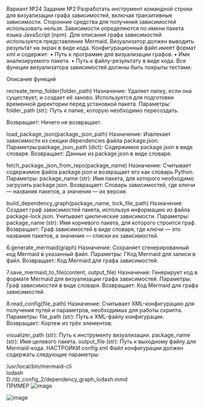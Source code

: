 Вариант №24
Задание №2
Разработать инструмент командной строки для визуализации графа зависимостей, включая транзитивные зависимости. Сторонние средства для получения зависимостей использовать нельзя. Зависимости определяются по имени пакета языка JavaScript (npm). Для описания графа зависимостей используется представление Mermaid. Визуализатор должен выводить результат на экран в виде кода. Конфигурационный файл имеет формат xml и содержит: • Путь к программе для визуализации графов. • Имя анализируемого пакета. • Путь к файлу-результату в виде кода. Все функции визуализатора зависимостей должны быть покрыты тестами.

Описание функций

recreate_temp_folder(folder_path)
Назначение:
Удаляет папку, если она существует, и создает её заново. Используется для подготовки временной директории перед установкой пакета.
Параметры:
folder_path (str): Путь к папке, которую необходимо пересоздать.

Возвращает:
Ничего не возвращает.

load_package_json(package_json_path)
Назначение: Извлекает зависимости из секции dependencies файла package.json.
Параметры:package_json_path (dict): Содержимое package.json в виде словаря.
Возвращает: Данные из package.json в виде словаря.

fetch_package_json_from_repo(package_name)
Назначение: Считывает содержимое файла package.json и возвращает его как словарь Python.
Параметры: package_name (str): Имя пакета, для которого необходимо загрузить package.json.
Возвращает: Словарь зависимостей, где ключи — названия пакетов, а значения — их версии.

build_dependency_graph(package_name, lock_file_path)
Назначение: Создает граф зависимостей пакета, используя информацию из файла package-lock.json. Учитывает циклические зависимости.
Параметры: package_name (str): Имя корневого пакета, для которого строится граф.
Возвращает: Граф зависимостей в виде словаря, где ключи — это названия пакетов, а значения — списки их зависимостей.

6.generate_mermaid(graph)
Назначение: Сохраняет сгенерированный код Mermaid в указанный файл.
Параметры: ГКод Mermaid для записи в файл.
Возвращает: Код Mermaid для графа зависимостей.

7.save_mermaid_to_file(content, output_file)
Назначение: Генерирует код в формате Mermaid для визуализации графа зависимостей.
Параметры: Граф зависимостей в виде словаря.
Возвращает: Код Mermaid для графа зависимостей.

8.read_config(file_path)
Назначение: Считывает XML-конфигурацию для получения путей и параметров, необходимых для работы скрипта.
Параметры: file_path (str): Путь к XML-файлу конфигурации.
Возвращает: Кортеж из трёх элементов:

visualizer_path (str): Путь к инструменту визуализации.
package_name (str): Имя целевого пакета.
output_file (str): Путь к выходному файлу для Mermaid-кода.
НАСТРОЙКИ
config.xml
Файл конфигурации должен содержать следующие параметры:

<visualizerPath>/usr/local/bin/mermaid-cli</visualizerPath><br/>
 <packageName>lodash</packageName><br/>
 <outputFile>D:/dz_config_2/dependency_graph_lodash.mmd</outputFile><br/>
ПРИМЕР
![image](https://github.com/user-attachments/assets/9b039a37-5c2a-49d5-b68b-3f84b51de14e)

![image](https://github.com/user-attachments/assets/f36eb17f-6922-4831-bdb3-197a8facc72d)


